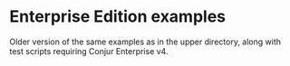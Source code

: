# Enterprise Edition examples

Older version of the same examples as in the upper directory, along with test
scripts requiring Conjur Enterprise v4.
